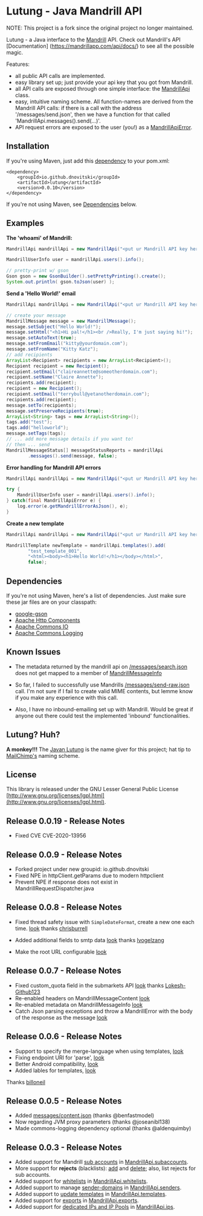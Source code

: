Lutung - Java Mandrill API
======

NOTE: This project is a fork since the original project no longer maintained.

Lutung - a Java interface to the [Mandrill](http://www.mandrill.com/) API. 
Check out Mandrill's API [Documentation]
(https://mandrillapp.com/api/docs/) to see all the possible magic.

Features:

*  all public API calls are implemented.
*  easy library set up; just provide your api 
   key that you got from Mandrill.
*  all API calls are exposed through one simple interface: 
   the [MandrillApi](src/main/java/com/microtripit/mandrillapp/lutung/MandrillApi.java) 
   class.
*  easy, intuitive naming scheme. All function-names are derived from the 
   Mandrill API calls: if there is a call with the address 
   '/messages/send.json', then we have a function for that 
   called 'MandrillApi.messages().send(...)'.
*  API request errors are exposed to the user (you!) as a 
   [MandrillApiError](src/main/java/com/microtripit/mandrillapp/lutung/model/MandrillApiError.java). 

Installation
------------
If you're using Maven, just add this [dependency](https://search.maven.org/search?q=g:io.github.dnovitski%20AND%20a:lutung) to your pom.xml:
```
<dependency>
    <groupId>io.github.dnovitski</groupId>
    <artifactId>lutung</artifactId>
    <version>0.0.10</version>
</dependency>
```
If you're not using Maven, see [Dependencies](#dependencies) below.

Examples
--------
**The 'whoami' of Mandrill:**
```java
MandrillApi mandrillApi = new MandrillApi("<put ur Mandrill API key here>");

MandrillUserInfo user = mandrillApi.users().info();

// pretty-print w/ gson
Gson gson = new GsonBuilder().setPrettyPrinting().create();
System.out.println( gson.toJson(user) );
```


**Send a 'Hello World!' email**
```java
MandrillApi mandrillApi = new MandrillApi("<put ur Mandrill API key here>");

// create your message
MandrillMessage message = new MandrillMessage();
message.setSubject("Hello World!");
message.setHtml("<h1>Hi pal!</h1><br />Really, I'm just saying hi!");
message.setAutoText(true);
message.setFromEmail("kitty@yourdomain.com");
message.setFromName("Kitty Katz");
// add recipients
ArrayList<Recipient> recipients = new ArrayList<Recipient>();
Recipient recipient = new Recipient();
recipient.setEmail("claireannette@someotherdomain.com");
recipient.setName("Claire Annette");
recipients.add(recipient);
recipient = new Recipient();
recipient.setEmail("terrybull@yetanotherdomain.com");
recipients.add(recipient);
message.setTo(recipients);
message.setPreserveRecipients(true);
ArrayList<String> tags = new ArrayList<String>();
tags.add("test");
tags.add("helloworld");
message.setTags(tags);
// ... add more message details if you want to!
// then ... send
MandrillMessageStatus[] messageStatusReports = mandrillApi
		.messages().send(message, false);
```


**Error handling for Mandrill API errors**
```java
MandrillApi mandrillApi = new MandrillApi("<put ur Mandrill API key here>");

try {
	MandrillUserInfo user = mandrillApi.users().info();
} catch(final MandrillApiError e) {
	log.error(e.getMandrillErrorAsJson(), e);
}
```


**Create a new template**
```java
MandrillApi mandrillApi = new MandrillApi("<put ur Mandrill API key here>");

MandrillTemplate newTemplate = mandrillApi.templates().add(
		"test_template_001", 
		"<html><body><h1>Hello World!</h1></body></html>",
		false);
```

<a name="dependencies"></a>
Dependencies
------------
If you're not using Maven, here's a list of dependencies. Just make sure these jar files are on your classpath:
* [google-gson](https://code.google.com/p/google-gson/)
* [Apache Http Components](http://hc.apache.org/index.html)
* [Apache Commons IO](http://commons.apache.org/proper/commons-io/)
* [Apache Commons Logging](http://commons.apache.org/proper/commons-logging/)

Known Issues
------------
*  The metadata returned by the mandrill api on 
   [/messages/search.json](https://mandrillapp.com/api/docs/messages.html#method=search)
   does not get mapped to a member of [MandrillMessageInfo](src/main/java/com/microtripit/mandrillapp/lutung/view/MandrillMessageInfo.java)
   
*  So far, I failed to successfully use Mandrills [/messages/send-raw.json](https://mandrillapp.com/api/docs/messages.html#method=send-raw)
   call. I'm not sure if I fail to create valid MIME contents, but lemme know if 
   you make any experience with this call.

*  Also, I have no inbound-emailing set up with Mandrill. Would be great if anyone 
   out there could test the implemented 'inbound' functionalities.

Lutung? Huh?
------------
**A monkey!!!** The [Javan Lutung](http://en.wikipedia.org/wiki/Javan_lutung) is the name giver 
for this project; hat tip to [MailChimp's](http://mailchimp.com/) naming scheme.

License
-------
This library is released under the GNU Lesser General Public 
License [http://www.gnu.org/licenses/lgpl.html](http://www.gnu.org/licenses/lgpl.html).

Release 0.0.19 - Release Notes
-------
* Fixed CVE CVE-2020-13956

Release 0.0.9 - Release Notes
-------
* Forked project under new groupid: io.github.dnovitski
* Fixed NPE in httpClient.getParams due to modern httpclient
* Prevent NPE if response does not exist in MandrillRequestDispatcher.java

Release 0.0.8 - Release Notes
-------
* Fixed thread safety issue with `SimpleDateFormat`, create a new one each time.
[look](https://github.com/rschreijer/lutung/pull/77/files?w=1) thanks [chrisburrell](https://github.com/chrisburrell)

* Added additional fields to smtp data
[look](https://github.com/rschreijer/lutung/pull/81) thanks [lvogelzang](https://github.com/lvogelzang)

* Make the root URL configurable
[look](https://github.com/rschreijer/lutung/pull/82)

Release 0.0.7 - Release Notes
-------
* Fixed custom_quota field in the submarkets API [look](https://github.com/rschreijer/lutung/commit/f47e91fa0fb8c87d3afdc9e7c80298c653197703) thanks [Lokesh-Github123](https://github.com/Lokesh-Github123)
* Re-enabled headers on MandrillMessageContent [look](https://github.com/rschreijer/lutung/commit/26cc3c5b7f8e47abba63db8360876bd0219b37eb)
* Re-enabled metadata on MandrillMessageInfo [look](https://github.com/rschreijer/lutung/commit/3ad452da8fe98513ff93b325f4ed09158ed4313a)
* Catch Json parsing exceptions and throw a MandrillError with the body of the response as the message [look](https://github.com/rschreijer/lutung/commit/5f6b766faffdc803932f313d9a18f75f6e7db9cf)


Release 0.0.6 - Release Notes
-------
* Support to specify the merge-language when using templates, [look](https://github.com/rschreijer/lutung/commit/293627b9e0c81a4704922bca8f2b9f700d848152)
* Fixing endpoint URI for 'parse', [look](https://github.com/rschreijer/lutung/commit/e303934a53260697af0f7c88de0f367435e2ff2c)
* Better Android compatibility, [look](https://github.com/rschreijer/lutung/commit/381c34e014b6a12810e370eb90edd6c1308b9a83)
* Added lables for templates, [look](https://github.com/rschreijer/lutung/commit/d06dc36702cb629e1b8183ef2e278028e86c5f1a)

Thanks [billoneil](https://github.com/billoneil)

Release 0.0.5 - Release Notes
-------
* Added [messages/content.json](https://mandrillapp.com/api/docs/messages.JSON.html#method=content) (thanks @benfastmodel)
* Now regarding JVM proxy parameters (thanks @joseanibl138)
* Made commons-logging dependency optional (thanks @aldenquimby)

Release 0.0.3 - Release Notes
-------
*  Added support for Mandrill [sub accounts](https://mandrillapp.com/api/docs/subaccounts.JSON.html) 
   in [MandrillApi.subaccounts](src/main/java/com/microtripit/mandrillapp/lutung/controller/MandrillSubaccountsApi.java).
*  More support for **rejects** (blacklists): [add](https://mandrillapp.com/api/docs/rejects.JSON.html#method=add) 
   and [delete](https://mandrillapp.com/api/docs/rejects.JSON.html#method=delete); 
   also, list rejects for sub accounts. 
*  Added support for [whitelists](https://mandrillapp.com/api/docs/whitelists.JSON.html) 
   in [MandrillApi.whitelists](src/main/java/com/microtripit/mandrillapp/lutung/controller/MandrillWhitelistsApi.java).
*  Added support to manage [sender-domains](https://mandrillapp.com/api/docs/senders.JSON.html#method=add-domain) 
   in [MandrillApi.senders](src/main/java/com/microtripit/mandrillapp/lutung/controller/MandrillSendersApi.java).
*  Added support to [update templates](https://mandrillapp.com/api/docs/templates.JSON.html#method=update) 
   in [MandrillApi.templates](src/main/java/com/microtripit/mandrillapp/lutung/controller/MandrillTemplatesApi.java).
*  Added support for [exports](https://mandrillapp.com/api/docs/exports.JSON.html) 
   in [MandrillApi.exports](src/main/java/com/microtripit/mandrillapp/lutung/controller/MandrillExportsApi.java).
*  Added support for [dedicated IPs and IP Pools](https://mandrillapp.com/api/docs/ips.JSON.html) 
   in [MandrillApi.ips](src/main/java/com/microtripit/mandrillapp/lutung/controller/MandrillIpsApi.java).

